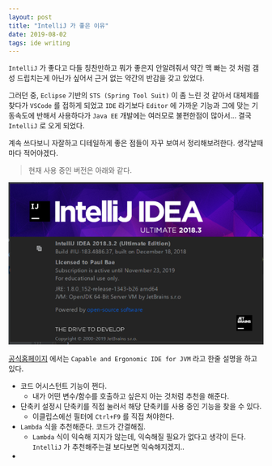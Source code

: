```yaml
---
layout: post
title: "IntelliJ 가 좋은 이유"
date: 2019-08-02
tags: ide writing
---
```


`IntelliJ` 가 좋다고 다들 칭찬만하고 뭐가 좋은지 안알려줘서 약간 맥 빠는 것 처럼 갬성 드립치는게 아닌가 싶어서 근거 없는 약간의 반감을 갖고 있었다.

그러던 중, `Eclipse` 기반의 `STS (Spring Tool Suit)` 이 좀 느린 것 같아서 대체제를 찾다가 `VSCode` 를 접하게 되었고 `IDE` 라기보다 `Editor` 에  가까운 기능과 그에 맞는 기동속도에 반해서 사용하다가 `Java EE` 개발에는 여러모로 불편한점이 많아서... 결국 `IntelliJ` 로 오게 되었다.

계속 쓰다보니 자잘하고 디테일하게 좋은 점들이 자꾸 보여서 정리해보려한다. 생각날때마다 적어야겠다.

> 현재 사용 중인 버전은 아래와 같다.

![사용중인 버전](/assets/images/posts/2019-08-02-ide-why-intellij-01.png)

[공식홈페이지](https://www.jetbrains.com/idea/) 에서는 `Capable and Ergonomic IDE for JVM` 라고 한줄 설명을 하고 있다.

- 코드 어시스턴트 기능이 쩐다.
  - 내가 어떤 변수/함수를 호출하고 싶은지 아는 것처럼 추천을 해준다.
- 단축키 설정시 단축키를 직접 눌러서 해당 단축키를 사용 중인 기능을 찾을 수 있다.
  - 이클립스에선 필터에 `Ctrl+F9` 를 직접 쳐야한다.
- `Lambda` 식을 추천해준다. 코드가 간결해짐.
  - `Lambda` 식이 익숙해 지지가 않는데, 익숙해질 필요가 없다고 생각이 든다. `IntelliJ` 가 추천해주는걸 보다보면 익숙해지겠지..
-

